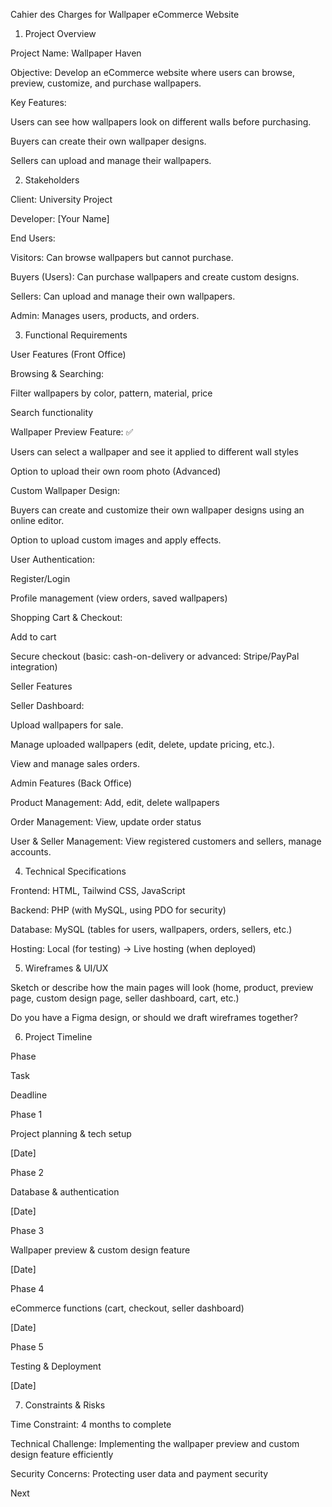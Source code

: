 Cahier des Charges for Wallpaper eCommerce Website

1. Project Overview

Project Name: Wallpaper Haven

Objective: Develop an eCommerce website where users can browse, preview, customize, and purchase wallpapers.

Key Features:

Users can see how wallpapers look on different walls before purchasing.

Buyers can create their own wallpaper designs.

Sellers can upload and manage their wallpapers.

2. Stakeholders

Client: University Project

Developer: [Your Name]

End Users:

Visitors: Can browse wallpapers but cannot purchase.

Buyers (Users): Can purchase wallpapers and create custom designs.

Sellers: Can upload and manage their own wallpapers.

Admin: Manages users, products, and orders.

3. Functional Requirements

User Features (Front Office)

Browsing & Searching:

Filter wallpapers by color, pattern, material, price

Search functionality

Wallpaper Preview Feature: ✅

Users can select a wallpaper and see it applied to different wall styles

Option to upload their own room photo (Advanced)

Custom Wallpaper Design:

Buyers can create and customize their own wallpaper designs using an online editor.

Option to upload custom images and apply effects.

User Authentication:

Register/Login

Profile management (view orders, saved wallpapers)

Shopping Cart & Checkout:

Add to cart

Secure checkout (basic: cash-on-delivery or advanced: Stripe/PayPal integration)

Seller Features

Seller Dashboard:

Upload wallpapers for sale.

Manage uploaded wallpapers (edit, delete, update pricing, etc.).

View and manage sales orders.

Admin Features (Back Office)

Product Management: Add, edit, delete wallpapers

Order Management: View, update order status

User & Seller Management: View registered customers and sellers, manage accounts.

4. Technical Specifications

Frontend: HTML, Tailwind CSS, JavaScript

Backend: PHP (with MySQL, using PDO for security)

Database: MySQL (tables for users, wallpapers, orders, sellers, etc.)

Hosting: Local (for testing) → Live hosting (when deployed)

5. Wireframes & UI/UX

Sketch or describe how the main pages will look (home, product, preview page, custom design page, seller dashboard, cart, etc.)

Do you have a Figma design, or should we draft wireframes together?

6. Project Timeline

Phase

Task

Deadline

Phase 1

Project planning & tech setup

[Date]

Phase 2

Database & authentication

[Date]

Phase 3

Wallpaper preview & custom design feature

[Date]

Phase 4

eCommerce functions (cart, checkout, seller dashboard)

[Date]

Phase 5

Testing & Deployment

[Date]

7. Constraints & Risks

Time Constraint: 4 months to complete

Technical Challenge: Implementing the wallpaper preview and custom design feature efficiently

Security Concerns: Protecting user data and payment security

Next 



